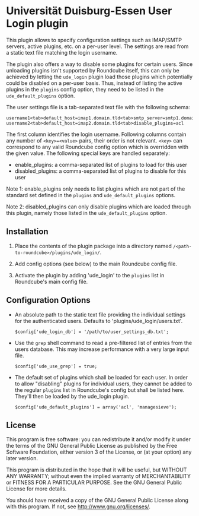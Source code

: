 Universität Duisburg-Essen User Login plugin
=============================================

This plugin allows to specify configuration settings such as IMAP/SMTP
servers, active plugins, etc. on a per-user level. The settings are read
from a static text file matching the login username.

The plugin also offers a way to disable some plugins for certain users.
Since unloading plugins isn't supported by Roundcube itself, this can only
be achieved by letting the `ude_login` plugin load those plugins which
potentially could be disabled on a per-user basis. Thus, instead of
listing the active plugins in the `plugins` config option, they need
to be listed in the `ude_default_plugins` option.

The user settings file is a tab-separated text file with the following
schema:

```
username1<tab>default_host=imap1.domain.tld<tab>smtp_server=smtp1.domain.tld<tab>enable_plugins=calendar<tab>disable_plugins=acl,managesieve
username2<tab>default_host=imap2.domain.tld<tab>disable_plugins=acl
```

The first column identifies the login username. Following columns contain
any number of `<key>=<value>` pairs, their order is not relevant. `<key>` can
correspond to any valid Roundcube config option which is overridden with
the given value. The following special keys are handled separately:

* enable\_plugins: a comma-separated list of plugins to load for this user
* disabled\_plugins: a comma-separated list of plugins to disable for this user

Note 1: enable\_plugins only needs to list plugins which are not part of the
standard set defined in the `plugins` and `ude_default_plugins` options.

Note 2: disabled\_plugins can only disable plugins which are loaded through
this plugin, namely those listed in the `ude_default_plugins` option.


Installation
------------

1. Place the contents of the plugin package into a directory named
`/<path-to-roundcube>/plugins/ude_login/`.

2. Add config options (see below) to the main Roundcube config file.

3. Activate the plugin by adding 'ude\_login' to the `plugins` list
in Roundcube's main config file.


Configuration Options
---------------------

* An absolute path to the static text file providing the individual settings
  for the authenticated users. Defaults to 'plugins/ude\_login/users.txt'.

  `$config['ude_login_db'] = '/path/to/user_settings_db.txt';`

* Use the `grep` shell command to read a pre-filtered list of entries from
  the users database. This may increase performance with a very large input file.

  `$config['ude_use_grep'] = true;`

* The default set of plugins which shall be loaded for each user.
  In order to allow "disabling" plugins for individual users, they cannot
  be added to the regular `plugins` list in Roundcube's config but shall be
  listed here. They'll then be loaded by the ude\_login plugin.

  `$config['ude_default_plugins'] = array('acl', 'managesieve');`


License
-------
This program is free software: you can redistribute it and/or modify
it under the terms of the GNU General Public License as published by
the Free Software Foundation, either version 3 of the License, or
(at your option) any later version.

This program is distributed in the hope that it will be useful,
but WITHOUT ANY WARRANTY; without even the implied warranty of
MERCHANTABILITY or FITNESS FOR A PARTICULAR PURPOSE. See the
GNU General Public License for more details.

You should have received a copy of the GNU General Public License
along with this program. If not, see http://www.gnu.org/licenses/.
